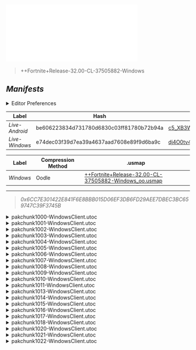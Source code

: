 <a href="#manifests">
  <img style="pointer-events: none" src="https://raw.githubusercontent.com/Tectors/fn-archive/master/.github/source/dependents/gen.32.00.svg" width="360" height="155"\>
</a>

 >  
  
  > ++Fortnite+Release-32.00-CL-37505882-Windows

## *Manifests*
<details>
  <summary>Editor Preferences</summary>

 > 
    ((Value="0x9EAD4F4554D3AD4EDE6A09CA03F20EE4662314F17A5DDDA65C3605ED8AE7BA65",Guid="083635DE237C87482DC022635E04BC7E"),(Value="0xFF7BCB753F87FB7D96D31EBCB26EDC5690582B56A630F99C553BE2572336E5D6",Guid="11F0730066B941C7A4E9255EA2FE23F1"),(Value="0x3FE727A46F476E3AE1446731087F850F90B5F5C4908A3D95EE91D3B1B55F8BF4",Guid="1269E6F7E620736515D3F57CE4B2938A"),(Value="0x5BF1DD7C0AD74B0BC6F9CFA94D7FB768DA096B0BB894FB01F9C3D6A673019D90",Guid="205E83E941E613D6DDF175294CD7B508"),(Value="0x5779105D7847476415922F243A631C42D6D1794E48FDA4B6E1B67A8FA87E3681",Guid="28415C253906F793828C5BFDE29021EE"),(Value="0x9A2ED3698CA50DC7E275A04AA45FAB1C453D1EE30E1E656A862B9A8380BC2925",Guid="2E905754493650DF88C8E97682EB82CC"),(Value="0xD70A9F958559B0FB14CB8B641E436014D8FB082E65CA1D1F5001494F552C9222",Guid="36A1455D04820E3D498C146613F97D3A"),(Value="0x6258321A2C9F0F9135C826DA6C72402F30DC2C9CF4FF838DCD371752A0C1FBB6",Guid="40F971FB92CABB4A1A3E8D087963C88D"),(Value="0xAF9C249696F5EDA8816F7E5BCC36B3EBE58561F2D0A67F498D8A7CE4235671EE",Guid="4A0188CF04863E6BDB96AA76EC733554"),(Value="0xF9ED304B8BA91D65A0136A6DAC0FF40B96B5EEC3C02EF5BE987B614554D93F76",Guid="505B0CFC5F0C2722538390A1B86CD96B"),(Value="0x35807412DE2BA68098D19F79BC91FA097D55F0FE291217AA0333C34158770011",Guid="55E06C93E20E98E33AEDD3921554723E"),(Value="0x98A240D5A5D38DFEE9FF4104232D20F994B57511C5F49BBD4B0890A8CAAD8147",Guid="64F68FB4F73B65DF1A6CABB6871A3839"),(Value="0x5BE67D2F4451905CC94E8EA3C9E8161A3DE1394C92AD31D92983EDA797C24788",Guid="8E86BC326698EE02BF7B17C5C59B7D49"),(Value="0x3FF49F4F721B58A412E50204D347034FFA91E6899A9B516508D11B98AE3862EA",Guid="92034B55AFBF9B8D79879A805EA50D70"),(Value="0x741C4107E5180FF3E3B0FD8EB890D07656B5D9E9B3FF2D93A5869C9CE2A07432",Guid="97493B05A5BF87C5D621EBB9F9C93E41"),(Value="0x6EBED8BB66F2C305FAFE04E0B05EBEC8E82F6A0F769C71C1ACDCD29D062F325E",Guid="A1892DD6A665D23CFAD3173CAD32B65C"),(Value="0x49CFAF4FA18B80A5CF627A89743305FA225FDC60CCAB84B3E31D65C5F0FD074E",Guid="BE857852220784849F13E1F3B6448051"),(Value="0x4517C4053365A4E9367CBE6601AC0EDF5B2E29507E07A022501F2FC3194B5FAE",Guid="C04C5C304930D43E84F58FF9AB79B9FD"),(Value="0x684D754488B1907E38086431FFABFAFD559702DB55244444F2E167C8E1E41751",Guid="CF159FCCE55868D72C8E66DE0F96A409"),(Value="0xA613F56C03653B53E97745DA8ACB99F80D08B8118A940380CE658C3C6B1CF06D",Guid="D12059472F9FC9E8C71C715BFAE3333B"),(Value="0x751854ACBDF400D7A47E33184B70437EEC54CBE8E890F1B263542DECE61FA2A0",Guid="FC29F85DE0913DA71729BF081D5BC360"))
</details>

| Label | Hash | Route |
| - | - | - |
| *Live-Android* | be606223834d731780d6830c03ff81780b72b94a | [c5_XB3W0kNGSnLrTLEygUEcrRoKpTw](https://github.com/Tectors/fn-archive/blob/master/manifests/c5_XB3W0kNGSnLrTLEygUEcrRoKpTw.manifest) |
| *Live-Windows* | e74dec03f39d7ea39a4637aad7608e89f9d6ba9c | [dj4O0tv4PZ1sALg4S0mp8cpVGElQ3w](https://github.com/Tectors/fn-archive/blob/master/manifests/dj4O0tv4PZ1sALg4S0mp8cpVGElQ3w.manifest) |


| Label | Compression Method | .usmap |
| - | - | - |
| *Windows* | Oodle | [++Fortnite+Release-32.00-CL-37505882-Windows_oo.usmap](https://github.com/Tectors/fn-archive/blob/master/manifests/mappings/++Fortnite+Release-32.00-CL-37505882-Windows_oo.usmap) |

---

> *0x6CC7E301422E841F6E8BBB015D06EF3DB6FD29AEE7DBEC3BC659747C39F3745B*

<details>
  <summary>pakchunk1000-WindowsClient.utoc</summary>

 > 
    0x9EAD4F4554D3AD4EDE6A09CA03F20EE4662314F17A5DDDA65C3605ED8AE7BA65
    KEYCHAIN: 083635DE237C87482DC022635E04BC7E:nq1PRVTTrU7eagnKA/IO5GYjFPF6Xd2mXDYF7YrnumU=

  <img src="https://raw.githubusercontent.com/Tectors/fn-archive/master/.github/source/dependents/referred/Pickaxe_ShrimpStroll.svg" width="100"> <img src="https://raw.githubusercontent.com/Tectors/fn-archive/master/.github/source/dependents/referred/Pickaxe_CitrusSpoon.svg" width="100"> <img src="https://raw.githubusercontent.com/Tectors/fn-archive/master/.github/source/dependents/referred/EID_ShrimpStroll_Sync.svg" width="100"> <img src="https://raw.githubusercontent.com/Tectors/fn-archive/master/.github/source/dependents/referred/EID_ShrimpStroll_Owned_Follower.svg" width="100"> <img src="https://raw.githubusercontent.com/Tectors/fn-archive/master/.github/source/dependents/referred/EID_ShrimpStroll_NPC.svg" width="100"> <img src="https://raw.githubusercontent.com/Tectors/fn-archive/master/.github/source/dependents/referred/EID_ShrimpStroll.svg" width="100"> <img src="https://raw.githubusercontent.com/Tectors/fn-archive/master/.github/source/dependents/referred/Character_ShrimpStroll.svg" width="100"> <img src="https://raw.githubusercontent.com/Tectors/fn-archive/master/.github/source/dependents/referred/Backpack_ShrimpStroll.svg" width="100"> 
</details>

<details>
  <summary>pakchunk1001-WindowsClient.utoc</summary>

 > 
    0xFF7BCB753F87FB7D96D31EBCB26EDC5690582B56A630F99C553BE2572336E5D6
    KEYCHAIN: 11F0730066B941C7A4E9255EA2FE23F1:/3vLdT+H+32W0x68sm7cVpBYK1amMPmcVTviVyM25dY=

  <img src="https://raw.githubusercontent.com/Tectors/fn-archive/master/.github/source/dependents/referred/EID_Memory_Follower.svg" width="100"> <img src="https://raw.githubusercontent.com/Tectors/fn-archive/master/.github/source/dependents/referred/EID_Memory.svg" width="100"> 
</details>

<details>
  <summary>pakchunk1002-WindowsClient.utoc</summary>

 > 
    0x3FE727A46F476E3AE1446731087F850F90B5F5C4908A3D95EE91D3B1B55F8BF4
    KEYCHAIN: 1269E6F7E620736515D3F57CE4B2938A:P+cnpG9HbjrhRGcxCH+FD5C19cSQij2V7pHTsbVfi/Q=

  <img src="https://raw.githubusercontent.com/Tectors/fn-archive/master/.github/source/dependents/referred/Character_SteakSting.svg" width="100"> <img src="https://raw.githubusercontent.com/Tectors/fn-archive/master/.github/source/dependents/referred/Backpack_SteakSting.svg" width="100"> 
</details>

<details>
  <summary>pakchunk1003-WindowsClient.utoc</summary>

 > 
    0x5BF1DD7C0AD74B0BC6F9CFA94D7FB768DA096B0BB894FB01F9C3D6A673019D90
    KEYCHAIN: 205E83E941E613D6DDF175294CD7B508:W/HdfArXSwvG+c+pTX+3aNoJawu4lPsB+cPWpnMBnZA=

  <img src="https://raw.githubusercontent.com/Tectors/fn-archive/master/.github/source/dependents/referred/Pickaxe_MistressSombre.svg" width="100"> <img src="https://raw.githubusercontent.com/Tectors/fn-archive/master/.github/source/dependents/referred/Pickaxe_FreshWave.svg" width="100"> <img src="https://raw.githubusercontent.com/Tectors/fn-archive/master/.github/source/dependents/referred/Pickaxe_FlowerVase.svg" width="100"> <img src="https://raw.githubusercontent.com/Tectors/fn-archive/master/.github/source/dependents/referred/EID_FlowerVase.svg" width="100"> <img src="https://raw.githubusercontent.com/Tectors/fn-archive/master/.github/source/dependents/referred/Character_MistressSombre.svg" width="100"> <img src="https://raw.githubusercontent.com/Tectors/fn-archive/master/.github/source/dependents/referred/Character_FreshWave.svg" width="100"> <img src="https://raw.githubusercontent.com/Tectors/fn-archive/master/.github/source/dependents/referred/Character_FlowerVase.svg" width="100"> <img src="https://raw.githubusercontent.com/Tectors/fn-archive/master/.github/source/dependents/referred/Backpack_MistressSombre.svg" width="100"> <img src="https://raw.githubusercontent.com/Tectors/fn-archive/master/.github/source/dependents/referred/Backpack_FreshWave.svg" width="100"> <img src="https://raw.githubusercontent.com/Tectors/fn-archive/master/.github/source/dependents/referred/Backpack_FlowerVase.svg" width="100"> 
</details>

<details>
  <summary>pakchunk1004-WindowsClient.utoc</summary>

 > 
    0x5779105D7847476415922F243A631C42D6D1794E48FDA4B6E1B67A8FA87E3681
    KEYCHAIN: 28415C253906F793828C5BFDE29021EE:V3kQXXhHR2QVki8kOmMcQtbReU5I/aS24bZ6j6h+NoE=

  <img src="https://raw.githubusercontent.com/Tectors/fn-archive/master/.github/source/dependents/referred/EID_Enrapture.svg" width="100"> 
</details>

<details>
  <summary>pakchunk1005-WindowsClient.utoc</summary>

 > 
    0x9A2ED3698CA50DC7E275A04AA45FAB1C453D1EE30E1E656A862B9A8380BC2925
    KEYCHAIN: 2E905754493650DF88C8E97682EB82CC:mi7TaYylDcfidaBKpF+rHEU9HuMOHmVqhiuag4C8KSU=

  </details>

<details>
  <summary>pakchunk1006-WindowsClient.utoc</summary>

 > 
    0xD70A9F958559B0FB14CB8B641E436014D8FB082E65CA1D1F5001494F552C9222
    KEYCHAIN: 36A1455D04820E3D498C146613F97D3A:1wqflYVZsPsUy4tkHkNgFNj7CC5lyh0fUAFJT1UskiI=

  </details>

<details>
  <summary>pakchunk1007-WindowsClient.utoc</summary>

 > 
    0x6258321A2C9F0F9135C826DA6C72402F30DC2C9CF4FF838DCD371752A0C1FBB6
    KEYCHAIN: 40F971FB92CABB4A1A3E8D087963C88D:YlgyGiyfD5E1yCbabHJALzDcLJz0/4ONzTcXUqDB+7Y=

  <img src="https://raw.githubusercontent.com/Tectors/fn-archive/master/.github/source/dependents/referred/Wrap_JazzShoes.svg" width="100"> <img src="https://raw.githubusercontent.com/Tectors/fn-archive/master/.github/source/dependents/referred/Pickaxe_JazzShoes.svg" width="100"> <img src="https://raw.githubusercontent.com/Tectors/fn-archive/master/.github/source/dependents/referred/EID_JazzShoes.svg" width="100"> <img src="https://raw.githubusercontent.com/Tectors/fn-archive/master/.github/source/dependents/referred/Character_JazzShoes.svg" width="100"> <img src="https://raw.githubusercontent.com/Tectors/fn-archive/master/.github/source/dependents/referred/Backpack_JazzShoes.svg" width="100"> 
</details>

<details>
  <summary>pakchunk1008-WindowsClient.utoc</summary>

 > 
    0xAF9C249696F5EDA8816F7E5BCC36B3EBE58561F2D0A67F498D8A7CE4235671EE
    KEYCHAIN: 4A0188CF04863E6BDB96AA76EC733554:r5wklpb17aiBb35bzDaz6+WFYfLQpn9JjYp85CNWce4=

  <img src="https://raw.githubusercontent.com/Tectors/fn-archive/master/.github/source/dependents/referred/Wrap_CanvasPrint.svg" width="100"> <img src="https://raw.githubusercontent.com/Tectors/fn-archive/master/.github/source/dependents/referred/Character_CanvasPrint.svg" width="100"> <img src="https://raw.githubusercontent.com/Tectors/fn-archive/master/.github/source/dependents/referred/Backpack_CanvasPrint.svg" width="100"> 
</details>

<details>
  <summary>pakchunk1009-WindowsClient.utoc</summary>

 > 
    0xF9ED304B8BA91D65A0136A6DAC0FF40B96B5EEC3C02EF5BE987B614554D93F76
    KEYCHAIN: 505B0CFC5F0C2722538390A1B86CD96B:+e0wS4upHWWgE2ptrA/0C5a17sPALvW+mHthRVTZP3Y=

  <img src="https://raw.githubusercontent.com/Tectors/fn-archive/master/.github/source/dependents/referred/EID_Thrash.svg" width="100"> 
</details>

<details>
  <summary>pakchunk1010-WindowsClient.utoc</summary>

 > 
    0x35807412DE2BA68098D19F79BC91FA097D55F0FE291217AA0333C34158770011
    KEYCHAIN: 55E06C93E20E98E33AEDD3921554723E:NYB0Et4rpoCY0Z95vJH6CX1V8P4pEheqAzPDQVh3ABE=

  <img src="https://raw.githubusercontent.com/Tectors/fn-archive/master/.github/source/dependents/referred/Pickaxe_ClayPlug.svg" width="100"> <img src="https://raw.githubusercontent.com/Tectors/fn-archive/master/.github/source/dependents/referred/EID_ClayPlug_Graffiti.svg" width="100"> <img src="https://raw.githubusercontent.com/Tectors/fn-archive/master/.github/source/dependents/referred/Character_ClayPlug.svg" width="100"> <img src="https://raw.githubusercontent.com/Tectors/fn-archive/master/.github/source/dependents/referred/Backpack_ClayPlug.svg" width="100"> 
</details>

<details>
  <summary>pakchunk1011-WindowsClient.utoc</summary>

 > 
    0x98A240D5A5D38DFEE9FF4104232D20F994B57511C5F49BBD4B0890A8CAAD8147
    KEYCHAIN: 64F68FB4F73B65DF1A6CABB6871A3839:mKJA1aXTjf7p/0EEIy0g+ZS1dRHF9Ju9SwiQqMqtgUc=

  </details>

<details>
  <summary>pakchunk1013-WindowsClient.utoc</summary>

 > 
    0x5BE67D2F4451905CC94E8EA3C9E8161A3DE1394C92AD31D92983EDA797C24788
    KEYCHAIN: 8E86BC326698EE02BF7B17C5C59B7D49:W+Z9L0RRkFzJTo6jyegWGj3hOUySrTHZKYPtp5fCR4g=

  </details>

<details>
  <summary>pakchunk1014-WindowsClient.utoc</summary>

 > 
    0x3FF49F4F721B58A412E50204D347034FFA91E6899A9B516508D11B98AE3862EA
    KEYCHAIN: 92034B55AFBF9B8D79879A805EA50D70:P/SfT3IbWKQS5QIE00cDT/qR5omam1FlCNEbmK44Yuo=

  <img src="https://raw.githubusercontent.com/Tectors/fn-archive/master/.github/source/dependents/referred/Wrap_ElbowChat.svg" width="100"> <img src="https://raw.githubusercontent.com/Tectors/fn-archive/master/.github/source/dependents/referred/Pickaxe_ElbowChat.svg" width="100"> <img src="https://raw.githubusercontent.com/Tectors/fn-archive/master/.github/source/dependents/referred/Character_ElbowChat.svg" width="100"> <img src="https://raw.githubusercontent.com/Tectors/fn-archive/master/.github/source/dependents/referred/Backpack_ElbowChatUniversal.svg" width="100"> 
</details>

<details>
  <summary>pakchunk1015-WindowsClient.utoc</summary>

 > 
    0x741C4107E5180FF3E3B0FD8EB890D07656B5D9E9B3FF2D93A5869C9CE2A07432
    KEYCHAIN: 97493B05A5BF87C5D621EBB9F9C93E41:dBxBB+UYD/PjsP2OuJDQdla12emz/y2TpYacnOKgdDI=

  <img src="https://raw.githubusercontent.com/Tectors/fn-archive/master/.github/source/dependents/referred/EID_Dimension.svg" width="100"> 
</details>

<details>
  <summary>pakchunk1016-WindowsClient.utoc</summary>

 > 
    0x6EBED8BB66F2C305FAFE04E0B05EBEC8E82F6A0F769C71C1ACDCD29D062F325E
    KEYCHAIN: A1892DD6A665D23CFAD3173CAD32B65C:br7Yu2bywwX6/gTgsF6+yOgvag92nHHBrNzSnQYvMl4=

  <img src="https://raw.githubusercontent.com/Tectors/fn-archive/master/.github/source/dependents/referred/Pickaxe_SoupGoal.svg" width="100"> <img src="https://raw.githubusercontent.com/Tectors/fn-archive/master/.github/source/dependents/referred/Pickaxe_DoughDisk.svg" width="100"> <img src="https://raw.githubusercontent.com/Tectors/fn-archive/master/.github/source/dependents/referred/Character_SoupGoal.svg" width="100"> <img src="https://raw.githubusercontent.com/Tectors/fn-archive/master/.github/source/dependents/referred/Character_DoughDisk.svg" width="100"> <img src="https://raw.githubusercontent.com/Tectors/fn-archive/master/.github/source/dependents/referred/Backpack_SoupGoal.svg" width="100"> <img src="https://raw.githubusercontent.com/Tectors/fn-archive/master/.github/source/dependents/referred/Backpack_DoughDisk.svg" width="100"> 
</details>

<details>
  <summary>pakchunk1017-WindowsClient.utoc</summary>

 > 
    0x49CFAF4FA18B80A5CF627A89743305FA225FDC60CCAB84B3E31D65C5F0FD074E
    KEYCHAIN: BE857852220784849F13E1F3B6448051:Sc+vT6GLgKXPYnqJdDMF+iJf3GDMq4Sz4x1lxfD9B04=

  <img src="https://raw.githubusercontent.com/Tectors/fn-archive/master/.github/source/dependents/referred/EID_Enchant_Sync.svg" width="100"> <img src="https://raw.githubusercontent.com/Tectors/fn-archive/master/.github/source/dependents/referred/EID_Enchant_Follower.svg" width="100"> <img src="https://raw.githubusercontent.com/Tectors/fn-archive/master/.github/source/dependents/referred/EID_Enchant.svg" width="100"> 
</details>

<details>
  <summary>pakchunk1018-WindowsClient.utoc</summary>

 > 
    0x4517C4053365A4E9367CBE6601AC0EDF5B2E29507E07A022501F2FC3194B5FAE
    KEYCHAIN: C04C5C304930D43E84F58FF9AB79B9FD:RRfEBTNlpOk2fL5mAawO31suKVB+B6AiUB8vwxlLX64=

  <img src="https://raw.githubusercontent.com/Tectors/fn-archive/master/.github/source/dependents/referred/Wrap_MotorMonth.svg" width="100"> <img src="https://raw.githubusercontent.com/Tectors/fn-archive/master/.github/source/dependents/referred/Pickaxe_MotorMonth.svg" width="100"> <img src="https://raw.githubusercontent.com/Tectors/fn-archive/master/.github/source/dependents/referred/Character_MotorMonth.svg" width="100"> <img src="https://raw.githubusercontent.com/Tectors/fn-archive/master/.github/source/dependents/referred/Backpack_MotorMonth.svg" width="100"> 
</details>

<details>
  <summary>pakchunk1020-WindowsClient.utoc</summary>

 > 
    0x684D754488B1907E38086431FFABFAFD559702DB55244444F2E167C8E1E41751
    KEYCHAIN: CF159FCCE55868D72C8E66DE0F96A409:aE11RIixkH44CGQx/6v6/VWXAttVJERE8uFnyOHkF1E=

  </details>

<details>
  <summary>pakchunk1021-WindowsClient.utoc</summary>

 > 
    0xA613F56C03653B53E97745DA8ACB99F80D08B8118A940380CE658C3C6B1CF06D
    KEYCHAIN: D12059472F9FC9E8C71C715BFAE3333B:phP1bANlO1Ppd0XaisuZ+A0IuBGKlAOAzmWMPGsc8G0=

  </details>

<details>
  <summary>pakchunk1022-WindowsClient.utoc</summary>

 > 
    0x751854ACBDF400D7A47E33184B70437EEC54CBE8E890F1B263542DECE61FA2A0
    KEYCHAIN: FC29F85DE0913DA71729BF081D5BC360:dRhUrL30ANekfjMYS3BDfuxUy+jokPGyY1Qt7OYfoqA=

  <img src="https://raw.githubusercontent.com/Tectors/fn-archive/master/.github/source/dependents/referred/EID_Caffeine.svg" width="100"> 
</details>

